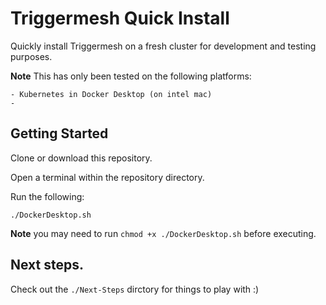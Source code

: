 # Triggermesh Quick Install
Quickly install Triggermesh on a fresh cluster for development and testing purposes.

**Note** This has only been tested on the following platforms:
```
- Kubernetes in Docker Desktop (on intel mac)
-
```

## Getting Started

Clone or download this repository.

Open a terminal within the repository directory.

Run the following:
```
./DockerDesktop.sh
```

**Note** you may need to run `chmod +x ./DockerDesktop.sh` before executing.

## Next steps.

Check out the `./Next-Steps` dirctory for things to play with :)
